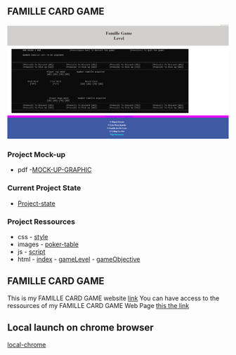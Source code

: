 ## FAMILLE CARD GAME

![FAMILLE](./img/Famille.png) 

### Project Mock-up

* pdf
        -[MOCK-UP-GRAPHIC](./pdf/Instructions_B%20(1).pdf)
### Current Project State

* [Project-state](https://github.com/MiguelJerome/famille/issues)

### Project Ressources
* css
        - [style](./css/style.css)
* images
        - [poker-table](https://www.vecteezy.com/vector-art/6325236-poker-table-green-cloth-on-dark-background-vector-illustration)
* js
        - [script](./js/main.js)
* html
        - [index](index.html)
        - [gameLevel](gameLevel.html)
        - [gameObjective](gameObjective.html)


## FAMILLE CARD GAME

This is my FAMILLE CARD GAME website [link](https://migueljerome.github.io/famille/) 
You can have access to the ressources of my FAMILLE CARD GAME Web Page [this the link](https://github.com/MiguelJerome/famille) 

 ## Local launch on chrome browser
 [local-chrome](http://127.0.0.1:5500)